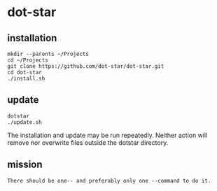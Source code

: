 dot-star
========

installation
------------

    mkdir --parents ~/Projects
    cd ~/Projects
    git clone https://github.com/dot-star/dot-star.git
    cd dot-star
    ./install.sh

    
update
------

    dotstar
    ./update.sh

The installation and update may be run repeatedly. Neither action will remove nor overwrite files outside the dotstar directory.


mission
-------
    There should be one-- and preferably only one --command to do it.
